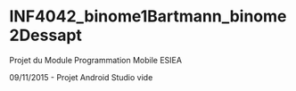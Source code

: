 # INF4042_binome1Bartmann_binome2Dessapt
Projet du Module Programmation Mobile ESIEA

09/11/2015 - Projet Android Studio vide
